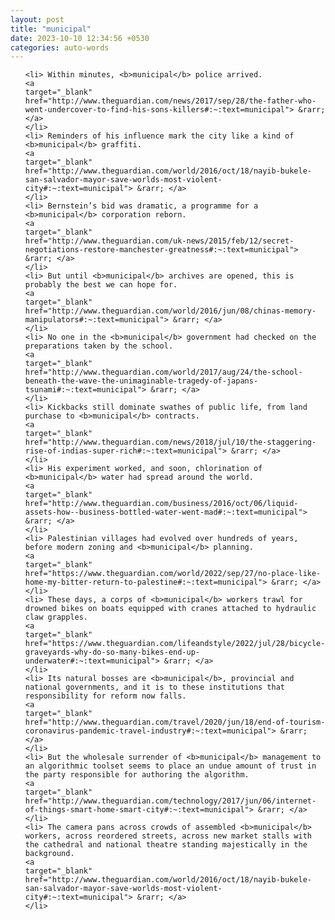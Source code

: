 ```yaml
---
layout: post
title: "municipal"
date: 2023-10-10 12:34:56 +0530
categories: auto-words
---
```

<ol>

    <li> Within minutes, <b>municipal</b> police arrived.
    <a 
    target="_blank" 
    href="http://www.theguardian.com/news/2017/sep/28/the-father-who-went-undercover-to-find-his-sons-killers#:~:text=municipal"> &rarr; </a>
    </li>
    <li> Reminders of his influence mark the city like a kind of <b>municipal</b> graffiti.
    <a 
    target="_blank" 
    href="http://www.theguardian.com/world/2016/oct/18/nayib-bukele-san-salvador-mayor-save-worlds-most-violent-city#:~:text=municipal"> &rarr; </a>
    </li>
    <li> Bernstein’s bid was dramatic, a programme for a <b>municipal</b> corporation reborn.
    <a 
    target="_blank" 
    href="http://www.theguardian.com/uk-news/2015/feb/12/secret-negotiations-restore-manchester-greatness#:~:text=municipal"> &rarr; </a>
    </li>
    <li> But until <b>municipal</b> archives are opened, this is probably the best we can hope for.
    <a 
    target="_blank" 
    href="http://www.theguardian.com/world/2016/jun/08/chinas-memory-manipulators#:~:text=municipal"> &rarr; </a>
    </li>
    <li> No one in the <b>municipal</b> government had checked on the preparations taken by the school.
    <a 
    target="_blank" 
    href="http://www.theguardian.com/world/2017/aug/24/the-school-beneath-the-wave-the-unimaginable-tragedy-of-japans-tsunami#:~:text=municipal"> &rarr; </a>
    </li>
    <li> Kickbacks still dominate swathes of public life, from land purchase to <b>municipal</b> contracts.
    <a 
    target="_blank" 
    href="http://www.theguardian.com/news/2018/jul/10/the-staggering-rise-of-indias-super-rich#:~:text=municipal"> &rarr; </a>
    </li>
    <li> His experiment worked, and soon, chlorination of <b>municipal</b> water had spread around the world.
    <a 
    target="_blank" 
    href="http://www.theguardian.com/business/2016/oct/06/liquid-assets-how--business-bottled-water-went-mad#:~:text=municipal"> &rarr; </a>
    </li>
    <li> Palestinian villages had evolved over hundreds of years, before modern zoning and <b>municipal</b> planning.
    <a 
    target="_blank" 
    href="https://www.theguardian.com/world/2022/sep/27/no-place-like-home-my-bitter-return-to-palestine#:~:text=municipal"> &rarr; </a>
    </li>
    <li> These days, a corps of <b>municipal</b> workers trawl for drowned bikes on boats equipped with cranes attached to hydraulic claw grapples.
    <a 
    target="_blank" 
    href="https://www.theguardian.com/lifeandstyle/2022/jul/28/bicycle-graveyards-why-do-so-many-bikes-end-up-underwater#:~:text=municipal"> &rarr; </a>
    </li>
    <li> Its natural bosses are <b>municipal</b>, provincial and national governments, and it is to these institutions that responsibility for reform now falls.
    <a 
    target="_blank" 
    href="http://www.theguardian.com/travel/2020/jun/18/end-of-tourism-coronavirus-pandemic-travel-industry#:~:text=municipal"> &rarr; </a>
    </li>
    <li> But the wholesale surrender of <b>municipal</b> management to an algorithmic toolset seems to place an undue amount of trust in the party responsible for authoring the algorithm.
    <a 
    target="_blank" 
    href="http://www.theguardian.com/technology/2017/jun/06/internet-of-things-smart-home-smart-city#:~:text=municipal"> &rarr; </a>
    </li>
    <li> The camera pans across crowds of assembled <b>municipal</b> workers, across reordered streets, across new market stalls with the cathedral and national theatre standing majestically in the background.
    <a 
    target="_blank" 
    href="http://www.theguardian.com/world/2016/oct/18/nayib-bukele-san-salvador-mayor-save-worlds-most-violent-city#:~:text=municipal"> &rarr; </a>
    </li>
